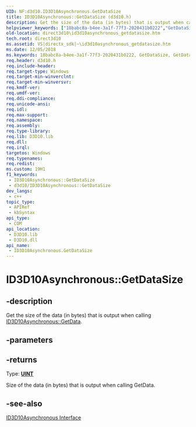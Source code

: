 ```yaml
---
UID: NF:d3d10.ID3D10Asynchronous.GetDataSize
title: ID3D10Asynchronous::GetDataSize (d3d10.h)
description: Get the size of the data (in bytes) that is output when calling ID3D10Asynchronous::GetData.
helpviewer_keywords: ["18babc8a-b4ee-3a1f-77f3-2020431b0222","GetDataSize","GetDataSize method [Direct3D 10]","GetDataSize method [Direct3D 10]","ID3D10Asynchronous interface","ID3D10Asynchronous interface [Direct3D 10]","GetDataSize method","ID3D10Asynchronous.GetDataSize","ID3D10Asynchronous::GetDataSize","d3d10/ID3D10Asynchronous::GetDataSize","direct3d10.id3d10asynchronous_getdatasize"]
old-location: direct3d10\id3d10asynchronous_getdatasize.htm
tech.root: direct3d10
ms.assetid: VS|directx_sdk|~\id3d10asynchronous_getdatasize.htm
ms.date: 12/05/2018
ms.keywords: 18babc8a-b4ee-3a1f-77f3-2020431b0222, GetDataSize, GetDataSize method [Direct3D 10], GetDataSize method [Direct3D 10],ID3D10Asynchronous interface, ID3D10Asynchronous interface [Direct3D 10],GetDataSize method, ID3D10Asynchronous.GetDataSize, ID3D10Asynchronous::GetDataSize, d3d10/ID3D10Asynchronous::GetDataSize, direct3d10.id3d10asynchronous_getdatasize
req.header: d3d10.h
req.include-header: 
req.target-type: Windows
req.target-min-winverclnt: 
req.target-min-winversvr: 
req.kmdf-ver: 
req.umdf-ver: 
req.ddi-compliance: 
req.unicode-ansi: 
req.idl: 
req.max-support: 
req.namespace: 
req.assembly: 
req.type-library: 
req.lib: D3D10.lib
req.dll: 
req.irql: 
targetos: Windows
req.typenames: 
req.redist: 
ms.custom: 19H1
f1_keywords:
 - ID3D10Asynchronous::GetDataSize
 - d3d10/ID3D10Asynchronous::GetDataSize
dev_langs:
 - c++
topic_type:
 - APIRef
 - kbSyntax
api_type:
 - COM
api_location:
 - D3D10.lib
 - D3D10.dll
api_name:
 - ID3D10Asynchronous.GetDataSize
---
```


# ID3D10Asynchronous::GetDataSize


## -description

Get the size of the data (in bytes) that is output when calling <a href="https://docs.microsoft.com/windows/desktop/api/d3d10/nf-d3d10-id3d10asynchronous-getdata">ID3D10Asynchronous::GetData</a>.

## -parameters

## -returns

Type: <b><a href="https://docs.microsoft.com/windows/desktop/WinProg/windows-data-types">UINT</a></b>

Size of the data (in bytes) that is output when calling GetData.

## -see-also

<a href="https://docs.microsoft.com/windows/desktop/api/d3d10/nn-d3d10-id3d10asynchronous">ID3D10Asynchronous Interface</a>


